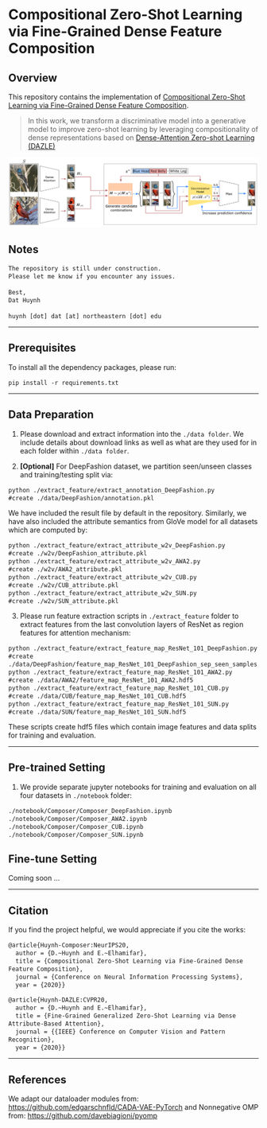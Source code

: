 # Compositional Zero-Shot Learning via Fine-Grained Dense Feature Composition

## Overview
This repository contains the implementation of [Compositional Zero-Shot Learning via Fine-Grained Dense Feature Composition](https://hbdat.github.io/pubs/neurips20_CompositionZSL_final.pdf).
> In this work, we transform a discriminative model into a generative model to improve zero-shot learning by leveraging compositionality of dense representations based on [Dense-Attention Zero-shot Learning (DAZLE)](https://github.com/hbdat/cvpr20_DAZLE)

![Image](https://github.com/hbdat/neurIPS20_CompositionZSL/raw/main/fig/feature_composition.png)

## Notes
```
The repository is still under construction.
Please let me know if you encounter any issues.

Best,
Dat Huynh

huynh [dot] dat [at] northeastern [dot] edu
```

---
## Prerequisites
To install all the dependency packages, please run:
```
pip install -r requirements.txt
```

---
## Data Preparation
1) Please download and extract information into the `./data folder`. We include details about download links as well as what are they used for in each folder within `./data folder`.

2) **[Optional]** For DeepFashion dataset, we partition seen/unseen classes and training/testing split via:
```
python ./extract_feature/extract_annotation_DeepFashion.py							#create ./data/DeepFashion/annotation.pkl
```
We have included the result file by default in the repository. Similarly, we have also included the attribute semantics from GloVe model for all datasets which are computed by:
```
python ./extract_feature/extract_attribute_w2v_DeepFashion.py						        #create ./w2v/DeepFashion_attribute.pkl
python ./extract_feature/extract_attribute_w2v_AWA2.py								#create ./w2v/AWA2_attribute.pkl
python ./extract_feature/extract_attribute_w2v_CUB.py								#create ./w2v/CUB_attribute.pkl
python ./extract_feature/extract_attribute_w2v_SUN.py								#create ./w2v/SUN_attribute.pkl
```

3) Please run feature extraction scripts in `./extract_feature` folder to extract features from the last convolution layers of ResNet as region features for attention mechanism:
```
python ./extract_feature/extract_feature_map_ResNet_101_DeepFashion.py				        #create ./data/DeepFashion/feature_map_ResNet_101_DeepFashion_sep_seen_samples.hdf5
python ./extract_feature/extract_feature_map_ResNet_101_AWA2.py						#create ./data/AWA2/feature_map_ResNet_101_AWA2.hdf5
python ./extract_feature/extract_feature_map_ResNet_101_CUB.py						#create ./data/CUB/feature_map_ResNet_101_CUB.hdf5
python ./extract_feature/extract_feature_map_ResNet_101_SUN.py						#create ./data/SUN/feature_map_ResNet_101_SUN.hdf5
```
These scripts create hdf5 files which contain image features and data splits for training and evaluation.

---
## Pre-trained Setting
1) We provide separate jupyter notebooks for training and evaluation on all four datasets in `./notebook`  folder:
```
./notebook/Composer/Composer_DeepFashion.ipynb
./notebook/Composer/Composer_AWA2.ipynb
./notebook/Composer/Composer_CUB.ipynb
./notebook/Composer/Composer_SUN.ipynb
```

## Fine-tune Setting
Coming soon ...

---
## Citation
If you find the project helpful, we would appreciate if you cite the works:
```
@article{Huynh-Composer:NeurIPS20,
  author = {D.~Huynh and E.~Elhamifar},
  title = {Compositional Zero-Shot Learning via Fine-Grained Dense Feature Composition},
  journal = {Conference on Neural Information Processing Systems},
  year = {2020}}
```

```
@article{Huynh-DAZLE:CVPR20,
  author = {D.~Huynh and E.~Elhamifar},
  title = {Fine-Grained Generalized Zero-Shot Learning via Dense Attribute-Based Attention},
  journal = {{IEEE} Conference on Computer Vision and Pattern Recognition},
  year = {2020}}
```

---
## References
We adapt our dataloader modules from:
https://github.com/edgarschnfld/CADA-VAE-PyTorch
and Nonnegative OMP from:
https://github.com/davebiagioni/pyomp
